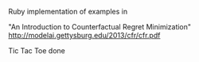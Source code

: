 Ruby implementation of examples in 

"An Introduction to Counterfactual Regret Minimization"
http://modelai.gettysburg.edu/2013/cfr/cfr.pdf

Tic Tac Toe done

